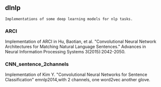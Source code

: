 ## dlnlp
	Implementations of some deep learning models for nlp tasks.
### ARCI
Implementation of ARCI in Hu, Baotian, et al. "Convolutional Neural Network Architectures for Matching Natural Language Sentences." Advances in Neural Information Processing Systems 3(2015):2042-2050.
	
### CNN_sentence_2channels
Implementation of Kim Y. "Convolutional Neural Networks for Sentence Classification" emnlp2014,with 2 channels, one word2vec another glove.